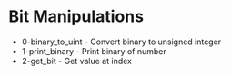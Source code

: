# Bit Manipulations

- 0-binary_to_uint - Convert binary to unsigned integer
- 1-print_binary - Print binary of number
- 2-get_bit - Get value at index

